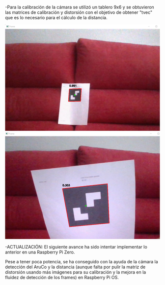 
-Para la calibración de la cámara se utilizó un tablero 9x6 y se obtuvieron las matrices de calibración y distorsión con el objetivo de obtener "tvec" que es lo necesario para el cálculo de la distancia.


![Imagen1](https://github.com/cascajo3/EurobotOpenCV/blob/main/Proyecto1/prueba1.png)
![Imagen2](https://github.com/cascajo3/EurobotOpenCV/blob/main/Proyecto1/prueba2.png)


-ACTUALIZACIÓN: El siguiente avance ha sido intentar implementar lo anterior en una Raspberry Pi Zero.

Pese a tener poca potencia, se ha conseguido con la ayuda de la cámara la detección del AruCo y la distancia (aunque falta por pulir la matriz de distorsión usando más imágenes para su calibración y la mejora en la fluidez de detección de los frames) en Raspberry Pi OS.
